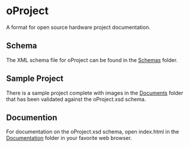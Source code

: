 oProject
========

A format for open source hardware project documentation.

Schema
------

The XML schema file for oProject can be found in the [Schemas](https://github.com/kurttomlinson/oProject/tree/master/Schemas) folder.

Sample Project
--------------

There is a sample project complete with images in the [Documents](https://github.com/kurttomlinson/oProject/tree/master/Documents) folder that has been validated against the oProject.xsd schema.

Documention
-----------

For documentation on the oProject.xsd schema, open index.html in the [Documentation](https://github.com/kurttomlinson/oProject/tree/master/Documentation) folder in your favorite web browser.
